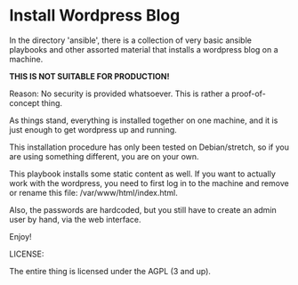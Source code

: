 
Install Wordpress Blog
======================

In the directory 'ansible', there is a collection of very basic
ansible playbooks and other assorted material that installs
a wordpress blog on a machine.

**THIS IS NOT SUITABLE FOR PRODUCTION!**

Reason: No security is provided whatsoever. This is rather a
proof-of-concept thing.


As things stand, everything is installed together on one machine, and
it is just enough to get wordpress up and running.


This installation procedure has only been tested on Debian/stretch, so
if you are using something different, you are on your own.


This playbook installs some static content as well. If you want to
actually work with the wordpress, you need to first log in to the
machine and remove or rename this file: /var/www/html/index.html.

Also, the passwords are hardcoded, but you still have to create an
admin user by hand, via the web interface.


Enjoy!


LICENSE:

The entire thing is licensed under the AGPL (3 and up).
